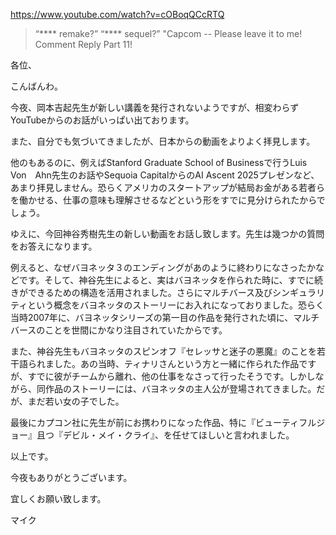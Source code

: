 https://www.youtube.com/watch?v=cOBoqQCcRTQ

> “**** remake?” “**** sequel?” "Capcom -- Please leave it to me! Comment Reply Part 11!

各位、

こんばんわ。

今夜、岡本吉起先生が新しい講義を発行されないようですが、相変わらずYouTubeからのお話がいっぱい出ております。

また、自分でも気づいてきましたが、日本からの動画をよりよく拝見します。

他のもあるのに、例えばStanford Graduate School of Businessで行うLuis　Von　Ahn先生のお話やSequoia CapitalからのAI Ascent 2025プレゼンなど、あまり拝見しません。恐らくアメリカのスタートアップが結局お金がある若者らを働かせる、仕事の意味も理解させるなどという形をすでに見分けられたからでしょう。

ゆえに、今回神谷秀樹先生の新しい動画をお話し致します。先生は幾つかの質問をお答えになります。

例えると、なぜバヨネッタ３のエンディングがあのように終わりになさったかなどです。そして、神谷先生によると、実はバヨネッタを作られた時に、すでに続きができるための構造を活用されました。さらにマルチバース及びシンギュラリティという概念をバヨネッタのストーリーにお入れになっておりました。恐らく当時2007年に、バヨネッタシリーズの第一目の作品を発行された頃に、マルチバースのことを世間にかなり注目されていたからです。

また、神谷先生もバヨネッタのスピンオフ『セレッサと迷子の悪魔』のことを若干語られました。あの当時、ティナリさんという方と一緒に作られた作品ですが、すでに彼がチームから離れ、他の仕事をなさって行ったそうです。しかしながら、同作品のストーリーには、バヨネッタの主人公が登場されてきました。だが、まだ若い女の子でした。

最後にカプコン社に先生が前にお携わりになった作品、特に『ビューティフルジョー』且つ『デビル・メイ・クライ』、を任せてほしいと言われました。

以上です。

今夜もありがとうございます。

宜しくお願い致します。

マイク

